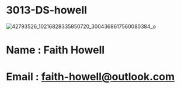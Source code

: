 # 3013-DS-howell

![42793526_10216828335850720_3004368617560080384_o](https://user-images.githubusercontent.com/54634193/104591952-d8800c00-5643-11eb-9045-4af341734695.jpg)


# Name : Faith Howell
# Email : faith-howell@outlook.com
